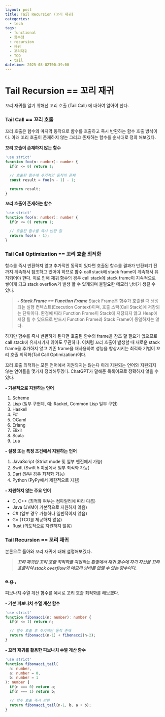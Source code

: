 ```yaml
---
layout: post
title: Tail Recursion (꼬리 재귀)
categories:
  - tech
tags:
  - functional
  - 함수형
  - recursion
  - 재귀
  - 꼬리재귀
  - TCO
  - tail
datetime: 2025-03-02T00:39:00
---
```

# Tail Recursion == 꼬리 재귀
꼬리 재귀를 알기 위해선 꼬리 호출 (Tail Call) 에 대하여 알아야 한다.

### Tail Call == 꼬리 호출
꼬리 호출은 함수의 마지막 동작으로 함수를 호출하고 즉시 반환하는 함수 호출 방식이다.
아래 꼬리 호출이 존재하지 않는 그리고 존재하는 함수를 순서대로 정의 해보겠다.

**꼬리 호출이 존재하지 않는 함수**
```typescript
'use strict'
function foo(n: number): number {
  if(n <= 0) return 1;

  // 호출된 함수에 추가적인 동작이 존재
  const result = foo(n - 1) - 1;

  return result;
}
```

**꼬리 호출이 존재하는 함수**
```typescript
'use strict'
function foo(n: number): number {
  if(n <= 0) return 1;

  // 호출된 함수를 즉시 반환 함
  return foo(n - 1);
}
```

### Tail Call Optimization == 꼬리 호출 최적화

함수를 즉시 반환하지 않고 추가적인 동작이 있다면 호출된 함수를 결과가 반환되기 전까지 계속해서 참조하고 있어야 하므로 함수 call stack에 stack frame이 계속해서 유지되어야 한다.
이로 인해 재귀 함수의 경우 call stack에 stack frame이 지속적으로 쌓이게 되고 stack overflow가 발생 할 수 있게되며 불필요한 메모리 낭비가 생길 수 있다.

> ***- Stack Frame == Function Frame***
> Stack Frame은 함수가 호출될 때 생성되는 실행 컨텍스트(Execution Context)이며, 호출 스택(Call Stack)에 저장되는 단위이다.
> 환경에 따라 Function Frame이 Stack에 저장되지 않고 Heap에 저장 될 수 있으므로 반드시 Function Frame과 Stack Frame이 동일하지는 않다.

하지만 함수를 즉시 반환하게 된다면 호출된 함수의 frame을 참조 할 필요가 없으므로 call stack에 유지시키지 않아도 무관하다.
이처럼 꼬리 호출이 발생할 때 새로운 stack frame을 추가하지 않고 기존 frame을 재사용하여 성능을 향상시키는 최적화 기법이 꼬리 호출 최적화(Tail Call Optimization)이다.

꼬리 호출 최적화는 모든 언어에서 지원되지는 않는다 아래 지원되는 언어와 지원되지 않는 언어들을 몇가지 정리해두겠다.
ChatGPT가 말해준 목록이므로 정확하지 않을 수 있다.

**- 기본적으로 지원하는 언어**
1.	Scheme
2.	Lisp (일부 구현체, 예: Racket, Common Lisp 일부 구현)
3.	Haskell
4.	F#
5.	OCaml
6.	Erlang
7.	Elixir
8.	Scala
9.	Lua

**- 설정 또는 특정 조건에서 지원하는 언어**
1.	JavaScript (Strict mode 및 일부 엔진에서 가능)
2.	Swift (Swift 5 이상에서 일부 최적화 가능)
3.	Dart (일부 경우 최적화 가능)
4.	Python (PyPy에서 제한적으로 지원)

**- 지원하지 않는 주요 언어**
-  C, C++ (최적화 여부는 컴파일러에 따라 다름)
- Java (JVM이 기본적으로 지원하지 않음)
- C# (일부 경우 가능하나 일반적이지 않음)
-	Go (TCO를 제공하지 않음)
-	Rust (의도적으로 지원하지 않음)

### Tail Recursion == 꼬리 재귀

본론으로 돌아와 꼬리 재귀에 대해 설명해보겠다.

> ***꼬리 재귀란 꼬리 호출 최적화를 지원하는 환경에서 재귀 함수에 자기 자신을 꼬리 호출하여 stack overflow와 메모리 낭비를 없앨 수 있는 함수이다.***

### e.g.,
피보나치 수열 계산 함수를 예시로 꼬리 호출 최적화를 해보겠다.

**- 기본 피보나치 수열 계산 함수**
```typescript
'use strict'
function fibonacci(n: number): number {
  if(n <= 1) return n;

  // 함수 호출 후 추가적인 동작 존재
  return fibonacci(n-1) + fibonacci(n-2);
}
```

**- 꼬리 재귀를 활용한 피보나치 수열 계산 함수**
```typescript
'use strict'
function fibonacci_tail(
  n: number, 
  a: number = 0, 
  b: number = 1
): number {
  if(n === 0) return a;
  if(n === 1) return b;

  // 함수 호출 즉시 반환
  return fibonacci_tail(n-1, b, a + b);
}
```